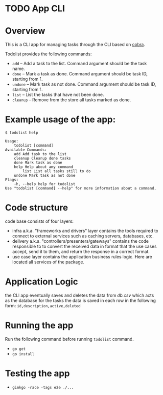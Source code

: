 # TODO App CLI


# Overview
This is a CLI app for managing tasks through the CLI based on [cobra](https://github.com/spf13/cobra).

Todolist provides the following commands:

- `add` – Add a task to the list. Command argument should be the task name.
- `done` – Mark a task as done. Command argument should be task ID, starting from 1.
- `undone` – Mark task as not done. Command argument should be task ID, starting from 1.
- `list` – List the tasks that have not been done.
- `cleanup` – Remove from the store all tasks marked as done.

# Example usage of the app:
`$ todolist help`
```
Usage:
    todolist [command]
Available Commands:
    add Add task to the list
    cleanup Cleanup done tasks
    done Mark task as done
    help Help about any command
        list List all tasks still to do
    undone Mark task as not done
Flags:
    -h, --help help for todolist
Use "todolist [command] --help" for more information about a command.
```

# Code structure

code base consists of four layers:
- infra a.k.a. "frameworks and drivers" layer contains the tools required to connect to external services such as caching servers, databases, etc.
- delivery a.k.a. "controllers/presenters/gateways" contains the code responsible to to convert the received data in format that the use cases accept, send it to them, and return the response in a correct format.
- use case layer contains the application business rules logic. Here are located all services of the package.

# Application Logic

the CLI app eventually saves and deletes the data from *db.csv* which acts as the database for the tasks
the data is saved in each row in the following form: `id,description,active,deleted`

# Running the app

Run the following command before running `todolist` command.
- `go get`
- `go install`

# Testing the app

- `ginkgo -race -tags e2e ./...`